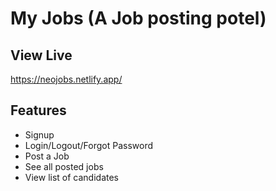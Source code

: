 # My Jobs (A Job posting potel)

## View Live
https://neojobs.netlify.app/

## Features
 - Signup
 - Login/Logout/Forgot Password
 - Post a Job
 - See all posted jobs
 - View list of candidates

